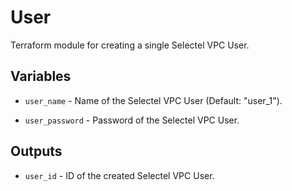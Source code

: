 # User

Terraform module for creating a single Selectel VPC User.

## Variables

  * `user_name` - Name of the Selectel VPC User (Default: "user_1").

  * `user_password` - Password of the Selectel VPC User.

## Outputs

  * `user_id` - ID of the created Selectel VPC User.